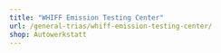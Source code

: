 ```yaml
---
title: "WHIFF Emission Testing Center"
url: /general-trias/whiff-emission-testing-center/
shop: Autowerkstatt
---
```

